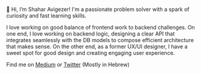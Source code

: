 👋 Hi, I’m Shahar Avigezer!
I'm a passionate problem solver with a spark of curiosity and fast learning skills. 

I love working on good balance of frontend work to backend challenges. On one end, I love working on backend logic, designing a clear API that integrates seamlessly with the DB models to compose efficient architecture that makes sense. On the other end, as a former UX/UI designer, I have a sweet spot for good design and creating engaging user experience.

Find me on [Medium](https://medium.com/@shahar_avigezer) or [Twitter](https://twitter.com/ShaharAvigezer) (Mostly in Hebrew)

<!---
shahar-avigezer/shahar-avigezer is a ✨ special ✨ repository because its `README.md` (this file) appears on your GitHub profile.
You can click the Preview link to take a look at your changes.
--->
